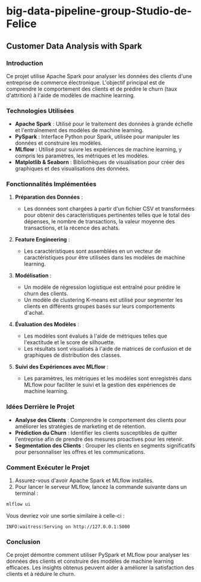 # big-data-pipeline-group-Studio-de-Felice

## Customer Data Analysis with Spark

### Introduction

Ce projet utilise Apache Spark pour analyser les données des clients d'une entreprise de commerce électronique. L'objectif principal est de comprendre le comportement des clients et de prédire le churn (taux d'attrition) à l'aide de modèles de machine learning.

### Technologies Utilisées

- **Apache Spark** : Utilisé pour le traitement des données à grande échelle et l'entraînement des modèles de machine learning.
- **PySpark** : Interface Python pour Spark, utilisée pour manipuler les données et construire les modèles.
- **MLflow** : Utilisé pour suivre les expériences de machine learning, y compris les paramètres, les métriques et les modèles.
- **Matplotlib & Seaborn** : Bibliothèques de visualisation pour créer des graphiques et des visualisations des données.

### Fonctionnalités Implémentées

1. **Préparation des Données** :
   - Les données sont chargées à partir d'un fichier CSV et transformées pour obtenir des caractéristiques pertinentes telles que le total des dépenses, le nombre de transactions, la valeur moyenne des transactions, et la récence des achats.

2. **Feature Engineering** :
   - Les caractéristiques sont assemblées en un vecteur de caractéristiques pour être utilisées dans les modèles de machine learning.

3. **Modélisation** :
   - Un modèle de régression logistique est entraîné pour prédire le churn des clients.
   - Un modèle de clustering K-means est utilisé pour segmenter les clients en différents groupes basés sur leurs comportements d'achat.

4. **Évaluation des Modèles** :
   - Les modèles sont évalués à l'aide de métriques telles que l'exactitude et le score de silhouette.
   - Les résultats sont visualisés à l'aide de matrices de confusion et de graphiques de distribution des classes.

5. **Suivi des Expériences avec MLflow** :
   - Les paramètres, les métriques et les modèles sont enregistrés dans MLflow pour faciliter le suivi et la gestion des expériences de machine learning.

### Idées Derrière le Projet

- **Analyse des Clients** : Comprendre le comportement des clients pour améliorer les stratégies de marketing et de rétention.
- **Prédiction du Churn** : Identifier les clients susceptibles de quitter l'entreprise afin de prendre des mesures proactives pour les retenir.
- **Segmentation des Clients** : Grouper les clients en segments significatifs pour personnaliser les offres et les communications.

### Comment Exécuter le Projet

1. Assurez-vous d'avoir Apache Spark et MLflow installés.
2. Pour lancer le serveur MLflow, lancez la commande suivante dans un terminal :

```bash
mlflow ui
```

Vous devriez voir une sortie similaire à celle-ci : 

```
INFO:waitress:Serving on http://127.0.0.1:5000
```


### Conclusion

Ce projet démontre comment utiliser PySpark et MLflow pour analyser les données des clients et construire des modèles de machine learning efficaces. Les insights obtenus peuvent aider à améliorer la satisfaction des clients et à réduire le churn.


